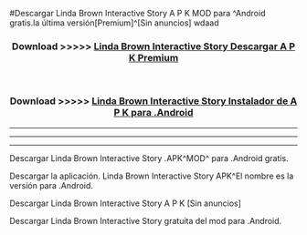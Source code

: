 #Descargar Linda Brown Interactive Story A P K MOD para ^Android gratis.la última versión[Premium]^[Sin anuncios] wdaad



<div align="center">
<h3>Download >>>>> <a href="https://es-web.web.app/?es= Linda Brown Interactive Story">Linda Brown Interactive Story Descargar A P K Premium</a></h3><br>

<h3>Download >>>>> <a href="https://es-web.web.app/?es= Linda Brown Interactive Story">Linda Brown Interactive Story Instalador de A P K para .Android</a></h3>
</div>


----------------------------------------------------------

----------------------------------------------------------

----------------------------------------------------------

Descargar Linda Brown Interactive Story .APK^MOD^ para .Android gratis.

Descargar la aplicación. Linda Brown Interactive Story APK^El nombre es la versión para .Android.

Descargar Linda Brown Interactive Story A P K [Sin anuncios]

Descargar Linda Brown Interactive Story gratuita del mod para .Android.